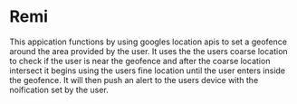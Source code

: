 # Remi
This appication functions by using googles location apis to set a geofence around the area provided by the user. It uses the the users coarse location to check if the user is near the geofence and after the coarse location intersect it begins using the users fine location until the user enters inside the geofence. It will then push an alert to the users device with the noification set by the user.
